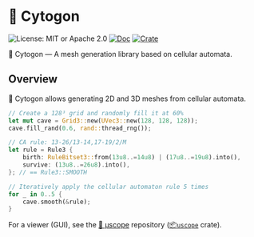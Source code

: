 # 🦠 Cytogon

![License: MIT or Apache 2.0](https://img.shields.io/badge/License-MIT%20or%20Apache2-blue.svg)
[![Doc](https://docs.rs/cytogon/badge.svg)](https://docs.rs/cytogon)
[![Crate](https://img.shields.io/crates/v/cytogon.svg)](https://crates.io/crates/cytogon)

🦠 Cytogon — A mesh generation library based on cellular automata.

## Overview

🦠 Cytogon allows generating 2D and 3D meshes from cellular automata.

```rust
// Create a 128³ grid and randomly fill it at 60%
let mut cave = Grid3::new(UVec3::new(128, 128, 128));
cave.fill_rand(0.6, rand::thread_rng());

// CA rule: 13-26/13-14,17-19/2/M
let rule = Rule3 {
    birth: RuleBitset3::from(13u8..=14u8) | (17u8..=19u8).into(),
    survive: (13u8..=26u8).into(),
}; // == Rule3::SMOOTH

// Iteratively apply the cellular automaton rule 5 times
for _ in 0..5 {
    cave.smooth(&rule);
}
```

For a viewer (GUI), see the [🔬 μscope](https://github.com/djeedai/cytogon/tree/main/uscope) repository ([📦`uscope`](https://crates.io/crates/uscope) crate).
